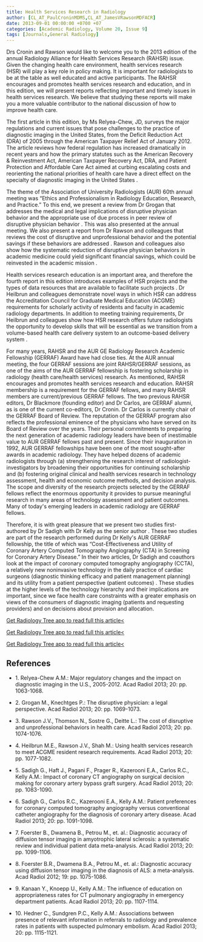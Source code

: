 ```yaml
---
title: Health Services Research in Radiology
author: [CL_AT_PaulCroninMDMS,CL_AT_JamesVRawsonMDFACR]
date: 2013-09-01 00:00:00 +0700 +07
categories: [Academic Radiology, Volume 20, Issue 9]
tags: [Journals,General Radiology]
---
```

Drs Cronin and Rawson would like to welcome you to the 2013 edition of the annual Radiology Alliance for Health Services Research (RAHSR) issue. Given the changing health care environment, health services research (HSR) will play a key role in policy making. It is important for radiologists to be at the table as well educated and active participants. The RAHSR encourages and promotes health services research and education, and in this edition, we will present reports reflecting important and timely issues in health services research. We believe that studying these reports will make you a more valuable contributor to the national discussion of how to improve health care.

The first article in this edition, by Ms Relyea-Chew, JD, surveys the major regulations and current issues that pose challenges to the practice of diagnostic imaging in the United States, from the Deficit Reduction Act (DRA) of 2005 through the American Taxpayer Relief Act of January 2012. The article reviews how federal regulation has increased dramatically in recent years and how the primary statutes such as the American Recovery & Reinvestment Act, American Taxpayer Recovery Act, DRA, and Patient Protection and Affordable Care Act aimed at curbing escalating costs and reorienting the national priorities of health care have a direct effect on the specialty of diagnostic imaging in the United States .

The theme of the Association of University Radiologists (AUR) 60th annual meeting was “Ethics and Professionalism in Radiology Education, Research, and Practice.” To this end, we present a review from Dr Grogan that addresses the medical and legal implications of disruptive physician behavior and the appropriate use of due process in peer review of disruptive physician behavior . This was also presented at the annual meeting. We also present a report from Dr Rawson and colleagues that reviews the cost of disruptive and unprofessional behavior and the potential savings if these behaviors are addressed . Rawson and colleagues also show how the systematic reduction of disruptive physician behaviors in academic medicine could yield significant financial savings, which could be reinvested in the academic mission .

Health services research education is an important area, and therefore the fourth report in this edition introduces examples of HSR projects and the types of data resources that are available to facilitate such projects . Dr Heilbrun and colleagues demonstrate novel ways in which HSR can address the Accreditation Council for Graduate Medical Education (ACGME) requirements for scholarly activity of residents and faculty in academic radiology departments. In addition to meeting training requirements, Dr Heilbrun and colleagues show how HSR research offers future radiologists the opportunity to develop skills that will be essential as we transition from a volume-based health care delivery system to an outcome-based delivery system .

For many years, RAHSR and the AUR GE Radiology Research Academic Fellowship (GERRAF) Award have had close ties. At the AUR annual meeting, the four GERRAF sessions are joint RAHSR/GERRAF sessions, as one of the aims of the AUR GERRAF fellowship is fostering scholarship in radiology (health care/health services) research. As mentioned, RAHSR encourages and promotes health services research and education. RAHSR membership is a requirement for the GERRAF fellows, and many RAHSR members are current/previous GERRAF fellows. The two previous RAHSR editors, Dr Blackmore (founding editor) and Dr Carlos, are GERRAF alumni, as is one of the current co-editors, Dr Cronin. Dr Carlos is currently chair of the GERRAF Board of Review. The reputation of the GERRAF program also reflects the professional eminence of the physicians who have served on its Board of Review over the years. Their personal commitments to preparing the next generation of academic radiology leaders have been of inestimable value to AUR GERRAF fellows past and present. Since their inauguration in 1992, AUR GERRAF fellowships have been one of the most sought-after awards in academic radiology. They have helped dozens of academic radiologists through (a) strengthening the research interest of radiologist-investigators by broadening their opportunities for continuing scholarship and (b) fostering original clinical and health services research in technology assessment, health and economic outcome methods, and decision analysis. The scope and diversity of the research projects selected by the GERRAF fellows reflect the enormous opportunity it provides to pursue meaningful research in many areas of technology assessment and patient outcomes. Many of today's emerging leaders in academic radiology are GERRAF fellows.

Therefore, it is with great pleasure that we present two studies first-authored by Dr Sadigh with Dr Kelly as the senior author . These two studies are part of the research performed during Dr Kelly's AUR GERRAF fellowship, the title of which was “Cost-Effectiveness and Utility of Coronary Artery Computed Tomography Angiography (CTA) in Screening for Coronary Artery Disease.” In their two articles, Dr Sadigh and coauthors look at the impact of coronary computed tomography angiography (CCTA), a relatively new noninvasive technology in the daily practice of cardiac surgeons (diagnostic thinking efficacy and patient management planning) and its utility from a patient perspective (patient outcomes) . These studies at the higher levels of the technology hierarchy and their implications are important, since we face health care constraints with a greater emphasis on views of the consumers of diagnostic imaging (patients and requesting providers) and on decisions about provision and allocation.

[Get Radiology Tree app to read full this article<](https://clinicalpub.com/app)

[Get Radiology Tree app to read full this article<](https://clinicalpub.com/app)

[Get Radiology Tree app to read full this article<](https://clinicalpub.com/app)

## References

- 1\. Relyea-Chew A.M.: Major regulatory changes and the impact on diagnostic imaging in the U.S., 2005-2012. Acad Radiol 2013; 20: pp. 1063-1068.


- 2\. Grogan M., Knechtges P.: The disruptive physician: a legal perspective. Acad Radiol 2013; 20: pp. 1069-1073.


- 3\. Rawson J.V., Thomson N., Sostre G., Deitte L.: The cost of disruptive and unprofessional behaviors in health care. Acad Radiol 2013; 20: pp. 1074-1076.


- 4\. Heilbrun M.E., Rawson J.V., Shah M.: Using health services research to meet ACGME resident research requirements. Acad Radiol 2013; 20: pp. 1077-1082.


- 5\. Sadigh G., Haft J., Pagani F., Prager R., Kazerooni E.A., Carlos R.C., Kelly A.M.: Impact of coronary CT angiography on surgical decision making for coronary artery bypass graft surgery. Acad Radiol 2013; 20: pp. 1083-1090.


- 6\. Sadigh G., Carlos R.C., Kazerooni E.A., Kelly A.M.: Patient preferences for coronary computed tomography angiography versus conventional catheter angiography for the diagnosis of coronary artery disease. Acad Radiol 2013; 20: pp. 1091-1098.


- 7\. Foerster B., Dwamena B., Petrou M., et. al.: Diagnostic accuracy of diffusion tensor imaging in amyotrophic lateral sclerosis: a systematic review and individual patient data meta-analysis. Acad Radiol 2013; 20: pp. 1099-1106.


- 8\. Foerster B.R., Dwamena B.A., Petrou M., et. al.: Diagnostic accuracy using diffusion tensor imaging in the diagnosis of ALS: a meta-analysis. Acad Radiol 2012; 19: pp. 1075-1086.


- 9\. Kanaan Y., Knoepp U., Kelly A.M.: The influence of education on appropriateness rates for CT pulmonary angiography in emergency department patients. Acad Radiol 2013; 20: pp. 1107-1114.


- 10\. Hedner C., Sundgren P.C., Kelly A.M.: Associations between presence of relevant information in referrals to radiology and prevalence rates in patients with suspected pulmonary embolism. Acad Radiol 2013; 20: pp. 1115-1121.